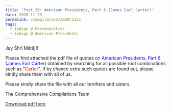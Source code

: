 ```yaml
---
title: 'Post 20: American Presidents, Part 6 (James Earl Carter)'
date: 2020-11-23
permalink: /compilation/2020/1123
tags:
  - indigo @ Personalities
  - indigo @ American Presidents
---
```

Jay Śhrī Mātājī!

Please find attached the pdf file of quotes on <font color="blue">American Presidents, Part 6 (James Earl Carter)</font> obtained by searching for all possible root combinations such as "<font color="red">Carter</font>". If by chance extra such quotes are found out, please kindly share them with all of us.<br>

Please kindly share the file with all our brothers and sisters.  

The Comprehensive Compilations Team

[Download pdf here](http://seven-teams.github.io/files/American_Presidents_Part_6_James_Earl_Carter.pdf)